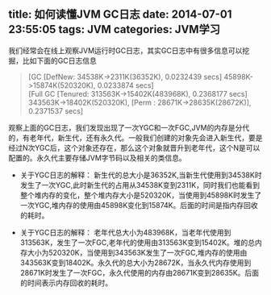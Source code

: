 title: 如何读懂JVM GC日志
date: 2014-07-01 23:55:05
tags: JVM
categories: JVM学习
---
我们经常会在线上观察JVM运行时GC日志，其实GC日志中有很多信息可以挖掘，比如下面的GC日志信息

> [GC [DefNew: 34538K->2311K(36352K), 0.0232439 secs] 45898K->15874K(520320K), 0.0233874 secs]      
> [Full GC [Tenured: 313563K->15402K(483968K), 0.2368177 secs] 
343563K->18402K(520320K), [Perm : 28671K->28635K(28672K)], 0.2371537 secs]

<!-- more -->

观察上面的GC日志，我们发现出现了一次YGC和一次FGC,JVM的内存是分代的，有老年代，新生代，还有永久代。一般我们创建的对象先会进入新生代，要是经过N次YGC后，这个对象还存在，那么这个对象就晋升到老年代，这个N是可以配置的。永久代主要存储JVM字节码以及相关的类信息。

* 关于YGC日志的解释：
新生代的总大小是36352K,当新生代使用到34538K时发生了一次YGC,此时新生代的占用从34538K变到2311K，同时我们也能看到整个堆内存的变化，整个堆内存大小是520320K，当使用到45898K时发生了一次YGC,堆内存的使用由45898K变化到15874K。后面的时间是指内存回收的耗时。

* 关于YGC日志的解释：
老年代总大小为483968K，当老年代使用到313563K，发生了一次FGC,老年代的使用由313563K变到15402K。堆的总内存大小为520320K，当使用到343563K发生了一次FGC,堆内存的使用由343563K变到18402K。永久代的总大小为28672K，当永久代内存使用到28671K时发生了一次FGC，永久代使用的内存由28671K变到28635K。后面的时间表示内存回收的耗时。